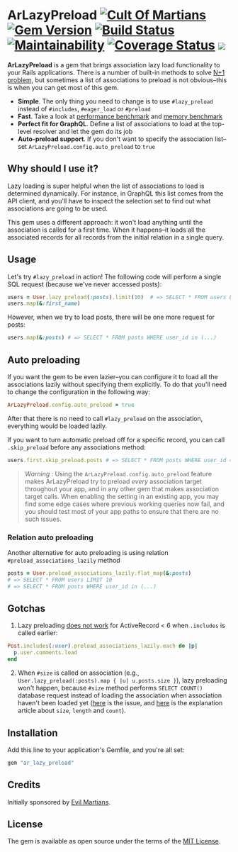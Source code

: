 # ArLazyPreload [![Cult Of Martians](http://cultofmartians.com/assets/badges/badge.svg)](https://cultofmartians.com/tasks/activerecord-lazy-preload.html) [![Gem Version](https://badge.fury.io/rb/ar_lazy_preload.svg)](https://rubygems.org/gems/ar_lazy_preload) [![Build Status](https://github.com/DmitryTsepelev/ar_lazy_preload/actions/workflows/rspec.yml/badge.svg)](https://github.com/DmitryTsepelev/ar_lazy_preload/actions/workflows/rspec.yml) [![Maintainability](https://api.codeclimate.com/v1/badges/00d04595661820dfba80/maintainability)](https://codeclimate.com/github/DmitryTsepelev/ar_lazy_preload/maintainability) [![Coverage Status](https://coveralls.io/repos/github/DmitryTsepelev/ar_lazy_preload/badge.svg?branch=master)](https://coveralls.io/github/DmitryTsepelev/ar_lazy_preload?branch=master) ![](https://ruby-gem-downloads-badge.herokuapp.com/ar_lazy_preload?type=total)

**ArLazyPreload** is a gem that brings association lazy load functionality to your Rails applications. There is a number of built-in methods to solve [N+1 problem](https://guides.rubyonrails.org/active_record_querying.html#eager-loading-associations), but sometimes a list of associations to preload is not obvious–this is when you can get most of this gem.

- **Simple**. The only thing you need to change is to use `#lazy_preload` instead of `#includes`, `#eager_load` or `#preload`
- **Fast**. Take a look at [performance benchmark](https://github.com/DmitryTsepelev/ar_lazy_preload/actions/workflows/bench.yml) and [memory benchmark](https://github.com/DmitryTsepelev/ar_lazy_preload/actions/workflows/memory.yml)
- **Perfect fit for GraphQL**. Define a list of associations to load at the top-level resolver and let the gem do its job
- **Auto-preload support**. If you don't want to specify the association list–set `ArLazyPreload.config.auto_preload` to `true`

## Why should I use it?

Lazy loading is super helpful when the list of associations to load is determined dynamically. For instance, in GraphQL this list comes from the API client, and you'll have to inspect the selection set to find out what associations are going to be used.

This gem uses a different approach: it won't load anything until the association is called for a first time. When it happens–it loads all the associated records for all records from the initial relation in a single query.

## Usage

Let's try `#lazy_preload` in action! The following code will perform a single SQL request (because we've never accessed posts):

```ruby
users = User.lazy_preload(:posts).limit(10)  # => SELECT * FROM users LIMIT 10
users.map(&:first_name)
```

However, when we try to load posts, there will be one more request for posts:

```ruby
users.map(&:posts) # => SELECT * FROM posts WHERE user_id in (...)
```

## Auto preloading

If you want the gem to be even lazier–you can configure it to load all the associations lazily without specifying them explicitly. To do that you'll need to change the configuration in the following way:

```ruby
ArLazyPreload.config.auto_preload = true
```

After that there is no need to call `#lazy_preload` on the association, everything would be loaded lazily.

If you want to turn automatic preload off for a specific record, you can call `.skip_preload` before any associations method:

```ruby
users.first.skip_preload.posts # => SELECT * FROM posts WHERE user_id = ?
```

> *Warning* : Using the `ArLazyPreload.config.auto_preload` feature makes ArLazyPreload try to preload *every* association target throughout your app, and in any other gem that makes association target calls. When enabling the setting in an existing app, you may find some edge cases where previous working queries now fail, and you should test most of your app paths to ensure that there are no such issues.

### Relation auto preloading

Another alternative for auto preloading is using relation `#preload_associations_lazily` method

```ruby
posts = User.preload_associations_lazily.flat_map(&:posts)
# => SELECT * FROM users LIMIT 10
# => SELECT * FROM posts WHERE user_id in (...)
```

## Gotchas

1. Lazy preloading [does not work](https://github.com/DmitryTsepelev/ar_lazy_preload/pull/40/files) for ActiveRecord < 6 when `.includes` is called earlier:

  ```ruby
  Post.includes(:user).preload_associations_lazily.each do |p|
    p.user.comments.load
  end
  ```

2. When `#size` is called on association (e.g., `User.lazy_preload(:posts).map { |u| u.posts.size }`), lazy preloading won't happen, because `#size` method performs `SELECT COUNT()` database request instead of loading the association when association haven't been loaded yet ([here](https://github.com/DmitryTsepelev/ar_lazy_preload/pull/42) is the issue, and [here](https://blazarblogs.wordpress.com/2019/07/27/activerecord-size-vs-count-vs-length/) is the explanation article about `size`, `length` and `count`).


## Installation

Add this line to your application's Gemfile, and you're all set:

```ruby
gem "ar_lazy_preload"
```

## Credits

Initially sponsored by [Evil Martians](http://evilmartians.com).

## License

The gem is available as open source under the terms of the [MIT License](https://opensource.org/licenses/MIT).
